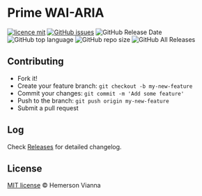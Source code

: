 # Prime WAI-ARIA

[![licence mit](https://img.shields.io/badge/license-MIT-blue.svg?style=flat-square)](http://hemersonvianna.mit-license.org/)
[![GitHub issues](https://img.shields.io/github/issues/org-victorinox/prime-wai-aria.svg)](https://github.com/org-victorinox/prime-wai-aria/issues)
![GitHub Release Date](https://img.shields.io/github/release-date/org-victorinox/prime-wai-aria.svg)
![GitHub top language](https://img.shields.io/github/languages/top/org-victorinox/prime-wai-aria.svg)
![GitHub repo size](https://img.shields.io/github/repo-size/org-victorinox/prime-wai-aria.svg)
![GitHub All Releases](https://img.shields.io/github/downloads/org-victorinox/prime-wai-aria/total.svg)

## Contributing

- Fork it!
- Create your feature branch: `git checkout -b my-new-feature`
- Commit your changes: `git commit -m 'Add some feature'`
- Push to the branch: `git push origin my-new-feature`
- Submit a pull request

## Log

Check [Releases](https://github.com/org-victorinox/prime-wai-aria/releases) for detailed changelog.

## License

[MIT license](http://hemersonvianna.mit-license.org/) © Hemerson Vianna
